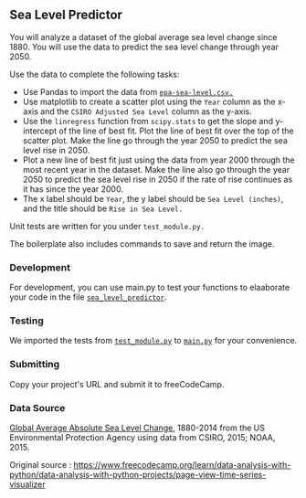 ## Sea Level Predictor

You will analyze a dataset of the global average sea level change since 1880. You will use the data to predict the sea level change through year 2050.

Use the data to complete the following tasks:

+ Use Pandas to import the data from [`epa-sea-level.csv.`](https://github.com/GBlanch/fCC-Data-Analysis-with-Python-Certification/blob/main/4.sea_level_predictor/epa-sea-level.csv)
+ Use matplotlib to create a scatter plot using the `Year` column as the x-axis and the `CSIRO Adjusted Sea Level` column as the y-axis.
+ Use the `linregress` function from `scipy.stats` to get the slope and y-intercept of the line of best fit. Plot the line of best fit over the top of the scatter plot. Make the line go through the year 2050 to predict the sea level rise in 2050.
+ Plot a new line of best fit just using the data from year 2000 through the most recent year in the dataset. Make the line also go through the year 2050 to predict the sea level rise in 2050 if the rate of rise continues as it has since the year 2000.
+ The x label should be `Year`, the y label should be `Sea Level (inches)`, and the title should be `Rise in Sea Level.`

Unit tests are written for you under `test_module.py.`

The boilerplate also includes commands to save and return the image.

### Development

For development, you can use main.py to test your functions to elaaborate your code in the file [`sea_level_predictor`](https://github.com/GBlanch/fCC-Data-Analysis-with-Python-Certification/blob/main/4.sea_level_predictor/sea_level_predictor.py). 

### Testing

We imported the tests from [`test_module.py`](https://github.com/GBlanch/fCC-Data-Analysis-with-Python-Certification/blob/main/4.sea_level_predictor/test_module.py) to [`main.py`](https://github.com/GBlanch/fCC-Data-Analysis-with-Python-Certification/blob/main/4.sea_level_predictor/main.py) for your convenience.

### Submitting

Copy your project's URL and submit it to freeCodeCamp.

### Data Source

[Global Average Absolute Sea Level Change](https://datahub.io/core/sea-level-rise), 1880-2014 from the US Environmental Protection Agency using data from CSIRO, 2015; NOAA, 2015.

Original source : https://www.freecodecamp.org/learn/data-analysis-with-python/data-analysis-with-python-projects/page-view-time-series-visualizer

